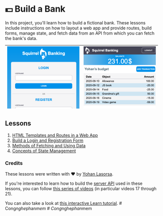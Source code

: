# :dollar: Build a Bank

In this project, you'll learn how to build a fictional bank. These lessons include instructions on how to layout a web app and provide routes, build forms, manage state, and fetch data from an API from which you can fetch the bank's data.

| ![Screen1](images/screen1.png) | ![Screen2](images/screen2.png) |
|--------------------------------|--------------------------------|

## Lessons

1. [HTML Templates and Routes in a Web App](1-template-route/README.md)
2. [Build a Login and Registration Form](2-forms/README.md)
3. [Methods of Fetching and Using Data](3-data/README.md)
4. [Concepts of State Management](4-state-management/README.md)

### Credits

These lessons were written with :hearts: by [Yohan Lasorsa](https://twitter.com/sinedied).

If you're interested to learn how to build the [server API](/7-bank-project/api/README.md) used in these lessons, you can follow [this series of videos](https://aka.ms/NodeBeginner) (in particular videos 17 through 21).

You can also take a look at [this interactive Learn tutorial](https://aka.ms/learn/express-api). 
#   C o n g _ n g h e _ p h a n _ m e m 
 
 #   C o n g _ n g h e _ p h a n _ m e m 
 
 